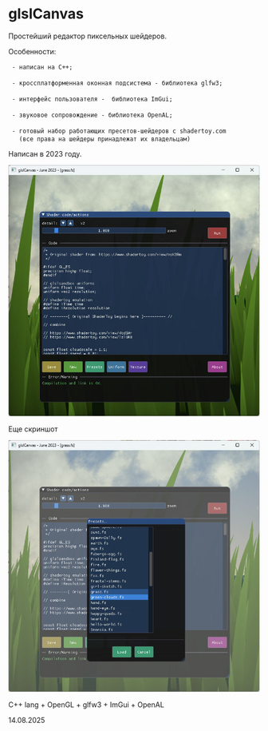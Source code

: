 # glslCanvas
 
 Простейший редактор пиксельных шейдеров.
  
  Особенности:
  
     - написан на С++;
     
     - кроссплатформенная оконная подсистема - библиотека glfw3;
     
     - интерфейс пользователя -  библиотека ImGui;
     
     - звуковое сопровождение - библиотека OpenAL;
     
     - готовый набор работающих пресетов-шейдеров с shadertoy.com
       (все права на шейдеры принадлежат их владельцам)
     
Написан в 2023 году.
 
![Окно](https://github.com/gyroxon/glslCanvas/blob/main/glcanv-08-14-091825.jpg)
 
Еще скриншот

![Окно2](https://github.com/gyroxon/glslCanvas/blob/main/glcanv-08-14-091955.jpg)
 
 С++ lang  + OpenGL + glfw3 + ImGui + OpenAL
 
14.08.2025
